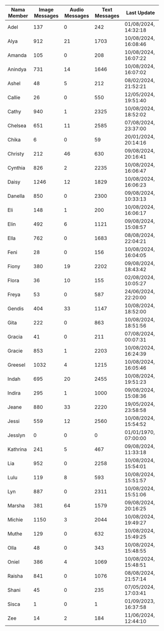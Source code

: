 | Nama Member | Image Messages | Audio Messages | Text Messages | Last Update |
| ------ | -------------- | -------------- | ------------- | ------------ |
| Adel | 137 | 0 | 242 | 01/08/2024, 14:32:18 |
| Alya | 912 | 21 | 1703 | 10/08/2024, 16:08:46 |
| Amanda | 105 | 0 | 208 | 10/08/2024, 16:07:22 |
| Anindya | 731 | 14 | 1646 | 10/08/2024, 16:07:02 |
| Ashel | 48 | 5 | 212 | 08/02/2024, 21:52:21 |
| Callie | 26 | 0 | 550 | 12/05/2024, 19:51:40 |
| Cathy | 940 | 1 | 2325 | 10/08/2024, 18:52:02 |
| Chelsea | 651 | 11 | 2585 | 07/08/2024, 23:37:00 |
| Chika | 6 | 0 | 59 | 20/01/2024, 20:14:16 |
| Christy | 212 | 46 | 630 | 09/08/2024, 20:16:41 |
| Cynthia | 826 | 2 | 2235 | 10/08/2024, 16:06:47 |
| Daisy | 1246 | 12 | 1829 | 10/08/2024, 16:06:23 |
| Danella | 850 | 0 | 2300 | 09/08/2024, 10:33:13 |
| Eli | 148 | 1 | 200 | 10/08/2024, 16:06:17 |
| Elin | 492 | 6 | 1121 | 09/08/2024, 15:08:57 |
| Ella | 762 | 0 | 1683 | 08/08/2024, 22:04:21 |
| Feni | 28 | 0 | 156 | 10/08/2024, 16:04:05 |
| Fiony | 380 | 19 | 2202 | 09/08/2024, 18:43:42 |
| Flora | 36 | 10 | 155 | 02/08/2024, 10:05:27 |
| Freya | 53 | 0 | 587 | 24/06/2024, 22:20:00 |
| Gendis | 404 | 33 | 1147 | 10/08/2024, 18:52:00 |
| Gita | 222 | 0 | 863 | 10/08/2024, 18:51:56 |
| Gracia | 41 | 0 | 211 | 07/08/2024, 00:07:31 |
| Gracie | 853 | 1 | 2203 | 10/08/2024, 16:24:39 |
| Greesel | 1032 | 4 | 1215 | 10/08/2024, 16:05:46 |
| Indah | 695 | 20 | 2455 | 10/08/2024, 19:51:23 |
| Indira | 295 | 1 | 1000 | 09/08/2024, 15:08:36 |
| Jeane | 880 | 33 | 2220 | 19/05/2024, 23:58:58 |
| Jessi | 559 | 12 | 2560 | 10/08/2024, 15:54:52 |
| Jesslyn | 0 | 0 | 0 | 01/01/1970, 07:00:00 |
| Kathrina | 241 | 5 | 467 | 09/08/2024, 11:33:18 |
| Lia | 952 | 0 | 2258 | 10/08/2024, 15:54:01 |
| Lulu | 119 | 8 | 593 | 10/08/2024, 15:51:57 |
| Lyn | 887 | 0 | 2311 | 10/08/2024, 15:51:06 |
| Marsha | 381 | 64 | 1579 | 09/08/2024, 20:16:25 |
| Michie | 1150 | 3 | 2044 | 10/08/2024, 19:49:27 |
| Muthe | 129 | 0 | 632 | 10/08/2024, 15:49:25 |
| Olla | 48 | 0 | 343 | 10/08/2024, 15:48:55 |
| Oniel | 386 | 4 | 1069 | 10/08/2024, 15:48:51 |
| Raisha | 841 | 0 | 1076 | 08/08/2024, 21:57:14 |
| Shani | 45 | 0 | 235 | 07/05/2024, 17:03:41 |
| Sisca | 1 | 0 | 1 | 01/09/2023, 16:37:58 |
| Zee | 14 | 2 | 184 | 11/06/2024, 12:44:10 |
